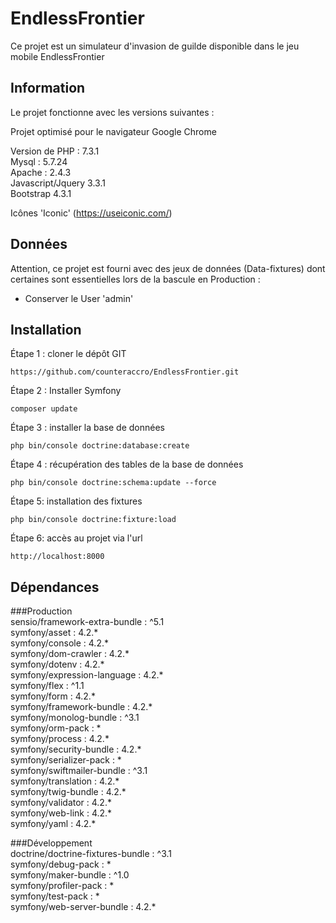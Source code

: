 # EndlessFrontier
Ce projet est un simulateur d'invasion de guilde disponible dans le jeu mobile EndlessFrontier

Information  
------------

Le projet fonctionne avec les versions suivantes :

Projet optimisé pour le navigateur Google Chrome

Version de PHP : 7.3.1  
Mysql : 5.7.24   
Apache : 2.4.3   
Javascript/Jquery 3.3.1  
Bootstrap 4.3.1  

Icônes 'Iconic' 
(https://useiconic.com/)


Données
------------

Attention, ce projet est fourni avec des jeux de données (Data-fixtures) dont certaines sont essentielles lors de la bascule en Production :
- Conserver le User 'admin'


Installation
------------

Étape 1 : cloner le dépôt GIT

`https://github.com/counteraccro/EndlessFrontier.git`

Étape 2 : Installer Symfony

`composer update`

Étape 3 : installer la base de données

`php bin/console doctrine:database:create`

Étape 4 : récupération des tables de la base de données

`php bin/console doctrine:schema:update --force`

Étape 5: installation des fixtures

`php bin/console doctrine:fixture:load`

Étape 6: accès au projet via l'url

`http://localhost:8000`


Dépendances
------------

###Production  
sensio/framework-extra-bundle : ^5.1      
symfony/asset : 4.2.*      
symfony/console : 4.2.*      
symfony/dom-crawler : 4.2.*      
symfony/dotenv : 4.2.*      
symfony/expression-language : 4.2.*      
symfony/flex : ^1.1      
symfony/form : 4.2.*      
symfony/framework-bundle : 4.2.*      
symfony/monolog-bundle : ^3.1      
symfony/orm-pack : *      
symfony/process : 4.2.*      
symfony/security-bundle : 4.2.*      
symfony/serializer-pack : *      
symfony/swiftmailer-bundle : ^3.1      
symfony/translation : 4.2.*      
symfony/twig-bundle : 4.2.*      
symfony/validator : 4.2.*      
symfony/web-link : 4.2.*      
symfony/yaml : 4.2.*

###Développement   
doctrine/doctrine-fixtures-bundle : ^3.1      
symfony/debug-pack : *      
symfony/maker-bundle : ^1.0      
symfony/profiler-pack : *      
symfony/test-pack : *      
symfony/web-server-bundle : 4.2.*
